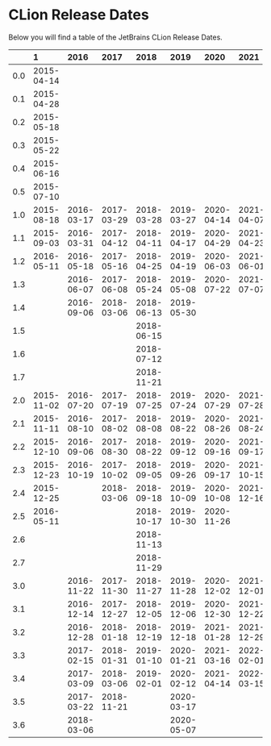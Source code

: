 # CLion Release Dates
Below you will find a table of the JetBrains CLion Release Dates.

|     | 1          | 2016       | 2017       | 2018       | 2019       | 2020       | 2021       | 2022       | 2023       |
|----:|:-----------|:-----------|:-----------|:-----------|:-----------|:-----------|:-----------|:-----------|:-----------|
| 0.0 | 2015-04-14 |            |            |            |            |            |            |            |            |
| 0.1 | 2015-04-28 |            |            |            |            |            |            |            |            |
| 0.2 | 2015-05-18 |            |            |            |            |            |            |            |            |
| 0.3 | 2015-05-22 |            |            |            |            |            |            |            |            |
| 0.4 | 2015-06-16 |            |            |            |            |            |            |            |            |
| 0.5 | 2015-07-10 |            |            |            |            |            |            |            |            |
| 1.0 | 2015-08-18 | 2016-03-17 | 2017-03-29 | 2018-03-28 | 2019-03-27 | 2020-04-14 | 2021-04-07 | 2022-04-14 | 2023-03-29 |
| 1.1 | 2015-09-03 | 2016-03-31 | 2017-04-12 | 2018-04-11 | 2019-04-17 | 2020-04-29 | 2021-04-23 | 2022-05-13 | 2023-04-06 |
| 1.2 | 2016-05-11 | 2016-05-18 | 2017-05-16 | 2018-04-25 | 2019-04-19 | 2020-06-03 | 2021-06-01 | 2022-06-01 | 2023-04-28 |
| 1.3 |            | 2016-06-07 | 2017-06-08 | 2018-05-24 | 2019-05-08 | 2020-07-22 | 2021-07-07 | 2022-06-22 | 2023-05-16 |
| 1.4 |            | 2016-09-06 | 2018-03-06 | 2018-06-13 | 2019-05-30 |            |            |            | 2023-06-21 |
| 1.5 |            |            |            | 2018-06-15 |            |            |            |            | 2023-07-18 |
| 1.6 |            |            |            | 2018-07-12 |            |            |            |            |            |
| 1.7 |            |            |            | 2018-11-21 |            |            |            |            |            |
| 2.0 | 2015-11-02 | 2016-07-20 | 2017-07-19 | 2018-07-25 | 2019-07-24 | 2020-07-29 | 2021-07-28 | 2022-07-27 |            |
| 2.1 | 2015-11-11 | 2016-08-10 | 2017-08-02 | 2018-08-08 | 2019-08-22 | 2020-08-26 | 2021-08-24 | 2022-08-18 |            |
| 2.2 | 2015-12-10 | 2016-09-06 | 2017-08-30 | 2018-08-22 | 2019-09-12 | 2020-09-16 | 2021-09-17 | 2022-09-14 |            |
| 2.3 | 2015-12-23 | 2016-10-19 | 2017-10-02 | 2018-09-05 | 2019-09-26 | 2020-09-17 | 2021-10-15 | 2022-09-15 |            |
| 2.4 | 2015-12-25 |            | 2018-03-06 | 2018-09-18 | 2019-10-09 | 2020-10-08 | 2021-12-16 | 2022-10-11 |            |
| 2.5 | 2016-05-11 |            |            | 2018-10-17 | 2019-10-30 | 2020-11-26 |            | 2023-03-16 |            |
| 2.6 |            |            |            | 2018-11-13 |            |            |            |            |            |
| 2.7 |            |            |            | 2018-11-29 |            |            |            |            |            |
| 3.0 |            | 2016-11-22 | 2017-11-30 | 2018-11-27 | 2019-11-28 | 2020-12-02 | 2021-12-01 | 2022-11-30 |            |
| 3.1 |            | 2016-12-14 | 2017-12-27 | 2018-12-05 | 2019-12-06 | 2020-12-30 | 2021-12-22 | 2022-12-21 |            |
| 3.2 |            | 2016-12-28 | 2018-01-18 | 2018-12-19 | 2019-12-18 | 2021-01-28 | 2021-12-29 | 2023-01-27 |            |
| 3.3 |            | 2017-02-15 | 2018-01-31 | 2019-01-10 | 2020-01-21 | 2021-03-16 | 2022-02-01 | 2023-03-10 |            |
| 3.4 |            | 2017-03-09 | 2018-03-06 | 2019-02-01 | 2020-02-12 | 2021-04-14 | 2022-03-15 |            |            |
| 3.5 |            | 2017-03-22 | 2018-11-21 |            | 2020-03-17 |            |            |            |            |
| 3.6 |            | 2018-03-06 |            |            | 2020-05-07 |            |            |            |            |